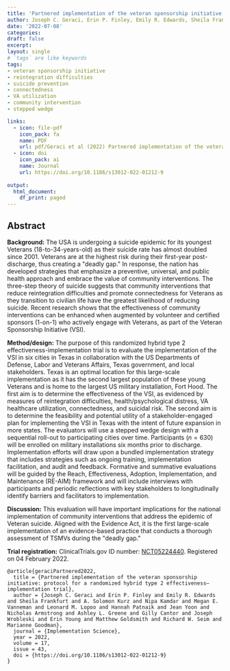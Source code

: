 ```yaml
---
title: 'Partnered implementation of the veteran sponsorship initiative: protocol for a randomized hybrid type 2 effectiveness—implementation trial'
author: Joseph C. Geraci, Erin P. Finley, Emily R. Edwards, Sheila Frankfurt, A. Solomon Kurz, Nipa Kamdar, Megan E. Vanneman, Leonard M. Lopoo, Hannah Patnaik, Jean Yoon, Nicholas Armstrong, Ashley L. Greene, Gilly Cantor, Joseph Wrobleski, Erin Young, Matthew Goldsmith, Richard W. Seim & Marianne Goodman
date: '2022-07-08'
categories:
draft: false
excerpt: 
layout: single
# `tags` are like keywords
tags:
- veteran sponsorship initiative
- reintegration difficulties
- suicide prevention
- connectedness
- VA utilization
- community intervention
- stepped wedge

links:
  - icon: file-pdf
    icon_pack: fa
    name: PDF
    url: pdf/Geraci et al (2022) Partnered implementation of the veteran sponsorship initiative_ Protocol for a randomized hybrid type 2 effectiveness—implementation trial.pdf
  - icon: doi
    icon_pack: ai
    name: Journal
    url: https://doi.org/10.1186/s13012-022-01212-9
    
output:
  html_document:
    df_print: paged
---
```


## Abstract

**Background:** The USA is undergoing a suicide epidemic for its youngest Veterans (18-to-34-years-old) as their suicide rate has almost doubled since 2001. Veterans are at the highest risk during their first-year post-discharge, thus creating a "deadly gap." In response, the nation has developed strategies that emphasize a preventive, universal, and public health approach and embrace the value of community interventions. The three-step theory of suicide suggests that community interventions that reduce reintegration difficulties and promote connectedness for Veterans as they transition to civilian life have the greatest likelihood of reducing suicide. Recent research shows that the effectiveness of community interventions can be enhanced when augmented by volunteer and certified sponsors (1-on-1) who actively engage with Veterans, as part of the Veteran Sponsorship Initiative (VSI).

**Method/design:** The purpose of this randomized hybrid type 2 effectiveness-implementation trial is to evaluate the implementation of the VSI in six cities in Texas in collaboration with the US Departments of Defense, Labor and Veterans Affairs, Texas government, and local stakeholders. Texas is an optimal location for this large-scale implementation as it has the second largest population of these young Veterans and is home to the largest US military installation, Fort Hood. The first aim is to determine the effectiveness of the VSI, as evidenced by measures of reintegration difficulties, health/psychological distress, VA healthcare utilization, connectedness, and suicidal risk. The second aim is to determine the feasibility and potential utility of a stakeholder-engaged plan for implementing the VSI in Texas with the intent of future expansion in more states. The evaluators will use a stepped wedge design with a sequential roll-out to participating cities over time. Participants ($n=630$) will be enrolled on military installations six months prior to discharge. Implementation efforts will draw upon a bundled implementation strategy that includes strategies such as ongoing training, implementation facilitation, and audit and feedback. Formative and summative evaluations will be guided by the Reach, Effectiveness, Adoption, Implementation, and Maintenance (RE-AIM) framework and will include interviews with participants and periodic reflections with key stakeholders to longitudinally identify barriers and facilitators to implementation.

**Discussion:** This evaluation will have important implications for the national implementation of community interventions that address the epidemic of Veteran suicide. Aligned with the Evidence Act, it is the first large-scale implementation of an evidence-based practice that conducts a thorough assessment of TSMVs during the "deadly gap."

**Trial registration:** ClinicalTrials.gov ID number: [NCT05224440](https://clinicaltrials.gov/ct2/show/NCT05224440?term=NCT05224440&rank=1). Registered on 04 February 2022.

```{}
@article{geraciPartnered2022,
  title = {Partnered implementation of the veteran sponsorship initiative: protocol for a randomized hybrid type 2 effectiveness—implementation trial},
  author = {Joseph C. Geraci and Erin P. Finley and Emily R. Edwards and Sheila Frankfurt and A. Solomon Kurz and Nipa Kamdar and Megan E. Vanneman and Leonard M. Lopoo and Hannah Patnaik and Jean Yoon and Nicholas Armstrong and Ashley L. Greene and Gilly Cantor and Joseph Wrobleski and Erin Young and Matthew Goldsmith and Richard W. Seim and Marianne Goodman},
  journal = {Implementation Science},
  year = 2022,
  volume = 17,
  issue = 43,
  doi = {https://doi.org/10.1186/s13012-022-01212-9}
}
```


